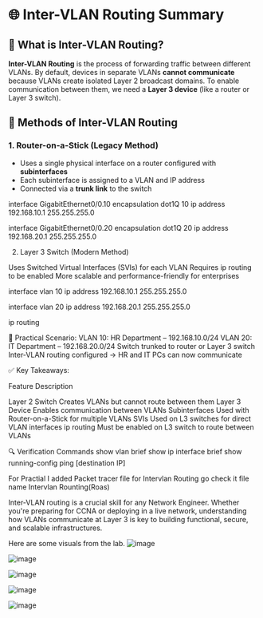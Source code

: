# 🌐 Inter-VLAN Routing Summary

## 🧠 What is Inter-VLAN Routing?

**Inter-VLAN Routing** is the process of forwarding traffic between different VLANs. By default, devices in separate VLANs **cannot communicate** because VLANs create isolated Layer 2 broadcast domains. To enable communication between them, we need a **Layer 3 device** (like a router or Layer 3 switch).

## 🔧 Methods of Inter-VLAN Routing

### 1. **Router-on-a-Stick (Legacy Method)**
- Uses a single physical interface on a router configured with **subinterfaces**
- Each subinterface is assigned to a VLAN and IP address
- Connected via a **trunk link** to the switch

interface GigabitEthernet0/0.10
 encapsulation dot1Q 10
 ip address 192.168.10.1 255.255.255.0

interface GigabitEthernet0/0.20
 encapsulation dot1Q 20
 ip address 192.168.20.1 255.255.255.0

2. Layer 3 Switch (Modern Method)

Uses Switched Virtual Interfaces (SVIs) for each VLAN Requires ip routing to be enabled More scalable and performance-friendly for enterprises

interface vlan 10
 ip address 192.168.10.1 255.255.255.0

interface vlan 20
 ip address 192.168.20.1 255.255.255.0

ip routing

🧪 Practical Scenario:
VLAN 10: HR Department – 192.168.10.0/24
VLAN 20: IT Department – 192.168.20.0/24
Switch trunked to router or Layer 3 switch
Inter-VLAN routing configured → HR and IT PCs can now communicate

✅ Key Takeaways:

Feature	Description

Layer 2 Switch	Creates VLANs but cannot route between them
Layer 3 Device	Enables communication between VLANs
Subinterfaces	Used with Router-on-a-Stick for multiple VLANs
SVIs	Used on L3 switches for direct VLAN interfaces
ip routing	Must be enabled on L3 switch to route between VLANs

🔍 Verification Commands
show vlan brief
show ip interface brief
show running-config
ping [destination IP]

For Practial I added Packet tracer file for Intervlan Routing go check it file name Intervlan Rounting(Roas)

Inter-VLAN routing is a crucial skill for any Network Engineer. Whether you're preparing for CCNA or deploying in a live network, understanding how VLANs communicate at Layer 3 is key to building functional, secure, and scalable infrastructures.

Here are some visuals from the lab.
![image](https://github.com/user-attachments/assets/af31185d-3e0d-441b-8bf3-d89cd5d202c1)

![image](https://github.com/user-attachments/assets/bfc35c5e-848e-4a3e-b176-3ec00b192f39)

![image](https://github.com/user-attachments/assets/d894e0fb-f636-427f-95a6-cb3b09baaada)

![image](https://github.com/user-attachments/assets/f6b6b728-8b89-4f4a-945e-f8a774a35b19)

![image](https://github.com/user-attachments/assets/807af078-2f6a-40e1-9543-27aa30c5b65f)
